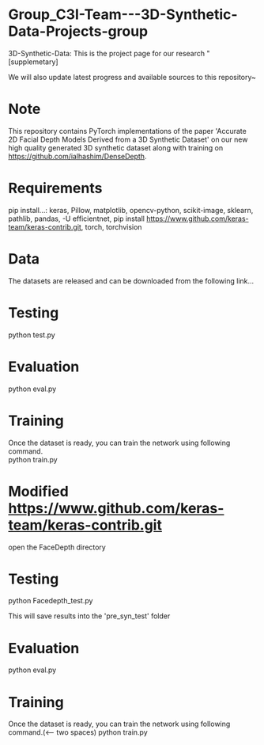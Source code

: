 # Group_C3I-Team---3D-Synthetic-Data-Projects-group
3D-Synthetic-Data:
This is the project page for our research "    [supplemetary]

We will also update latest progress and available sources to this repository~ 

# Note
This repository contains PyTorch implementations of the paper 'Accurate 2D Facial Depth Models Derived from a 3D Synthetic Dataset' on our new high quality generated 3D synthetic dataset along with training on https://github.com/ialhashim/DenseDepth.

# Requirements
pip install...:
keras, Pillow, matplotlib, opencv-python, scikit-image, sklearn, pathlib, pandas, -U efficientnet, 
pip install https://www.github.com/keras-team/keras-contrib.git, torch, torchvision

# Data
The datasets are released and can be downloaded from the following link...

# Testing
python test.py

# Evaluation
python eval.py

# Training
Once the dataset is ready, you can train the network using following command.<br/>
python train.py

# Modified https://www.github.com/keras-team/keras-contrib.git
open the FaceDepth directory 
# Testing
python Facedepth_test.py

This will save results into the 'pre_syn_test' folder

# Evaluation
python eval.py

# Training
Once the dataset is ready, you can train the network using following command.(<-- two spaces)
python train.py



